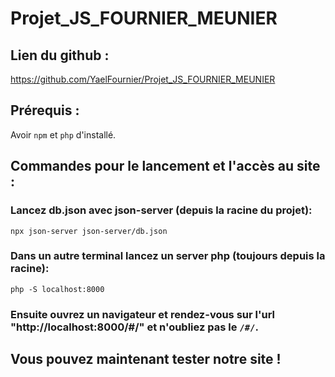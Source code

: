 # Projet_JS_FOURNIER_MEUNIER

## Lien du github : 
https://github.com/YaelFournier/Projet_JS_FOURNIER_MEUNIER

## Prérequis :

Avoir `npm` et `php` d'installé.

## Commandes pour le lancement et l'accès au site : 

### Lancez db.json avec json-server (depuis la racine du projet): 
``` npx json-server json-server/db.json ```

### Dans un autre terminal lancez un server php (toujours depuis la racine):
``` php -S localhost:8000 ```

### Ensuite ouvrez un navigateur et rendez-vous sur l'url "http://localhost:8000/#/" et n'oubliez pas le `/#/`.

## Vous pouvez maintenant tester notre site !